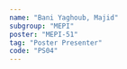 ```yaml
---
name: "Bani Yaghoub, Majid"
subgroup: "MEPI"
poster: "MEPI-51"
tag: "Poster Presenter"
code: "PS04"
---
```

